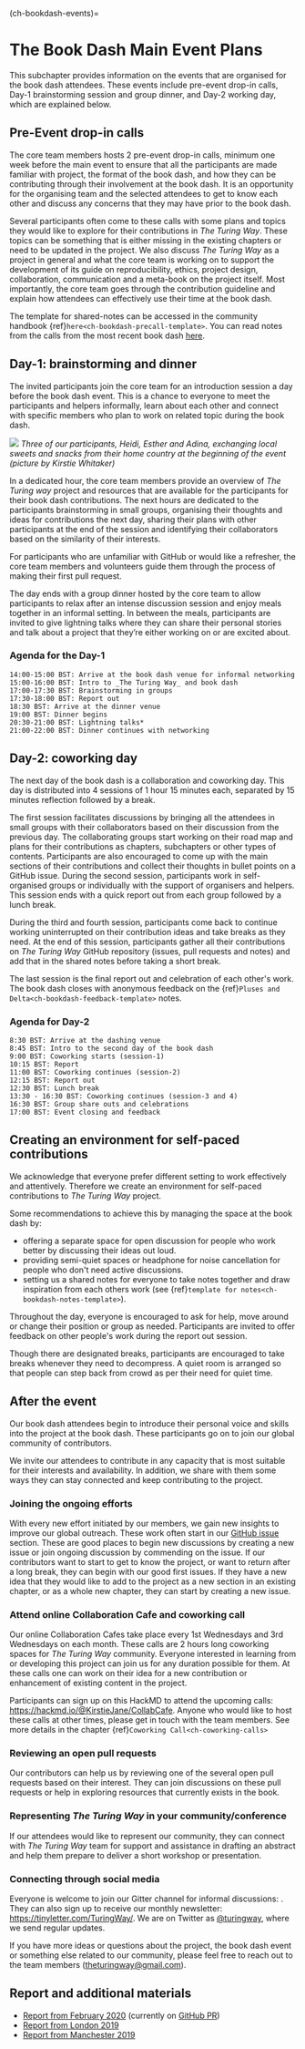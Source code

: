 (ch-bookdash-events)=
# The Book Dash Main Event Plans

This subchapter provides information on the events that are organised for the book dash attendees.
These events include pre-event drop-in calls, Day-1 brainstorming session and group dinner, and Day-2 working day, which are explained below.

## Pre-Event drop-in calls

The core team members hosts 2 pre-event drop-in calls, minimum one week before the main event to ensure that all the participants are made familiar with project, the format of the book dash, and how they can be contributing through their involvement at the book dash.
It is an opportunity for the organising team and the selected attendees to get to know each other and discuss any concerns that they may have prior to the book dash.

Several participants often come to these calls with some plans and topics they would like to explore for their contributions in _The Turing Way_.
These topics can be something that is either missing in the existing chapters or need to be updated in the project.
We also discuss _The Turing Way_ as a project in general and what the core team is working on to support the development of its guide on reproducibility, ethics, project design, collaboration, communication and a meta-book on the project itself.
Most importantly, the core team goes through the contribution guideline and explain how attendees can effectively use their time at the book dash.

The template for shared-notes can be accessed in the community handbook {ref}`here<ch-bookdash-precall-template>`.
You can read notes from the calls from the most recent book dash [here](https://hackmd.io/@malvikasharan/bookdash).

## Day-1: brainstorming and dinner

The invited participants join the core team for an introduction session a day before the book dash event.
This is a chance to everyone to meet the participants and helpers informally, learn about each other and connect with specific members who plan to work on related topic during the book dash.

![](./figures/book-dash-feb20-intro1.jpg)
*Three of our participants, Heidi, Esther and Adina, exchanging local sweets and snacks from their home country at the beginning of the event (picture by Kirstie Whitaker)*

In a dedicated hour, the core team members provide an overview of _The Turing way_ project and resources that are available for the participants for their book dash contributions.
The next hours are dedicated to the participants brainstorming in small groups, organising their thoughts and ideas for contributions the next day, sharing their plans with other participants at the end of the session and identifying their collaborators based on the similarity of their interests.

For participants who are unfamiliar with GitHub or would like a refresher, the core team members and volunteers guide them through the process of making their first pull request.

The day ends with a group dinner hosted by the core team to allow participants to relax after an intense discussion session and enjoy meals together in an informal setting.
In between the meals, participants are invited to give lightning talks where they can share their personal stories and talk about a project that they’re either working on or are excited about.

### Agenda for the Day-1

```
14:00-15:00 BST: Arrive at the book dash venue for informal networking
15:00-16:00 BST: Intro to _The Turing Way_ and book dash
17:00-17:30 BST: Brainstorming in groups
17:30-18:00 BST: Report out
18:30 BST: Arrive at the dinner venue
19:00 BST: Dinner begins
20:30-21:00 BST: Lightning talks*
21:00-22:00 BST: Dinner continues with networking
```

## Day-2: coworking day

The next day of the book dash is a collaboration and coworking day.
This day is distributed into 4 sessions of 1 hour 15 minutes each, separated by 15 minutes reflection followed by a break.

The first session facilitates discussions by bringing all the attendees in small groups with their collaborators based on their discussion from the previous day.
The collaborating groups start working on their road map and plans for their contributions as chapters, subchapters or other types of contents.
Participants are also encouraged to come up with the main sections of their contributions and collect their thoughts in bullet points on a GitHub issue.
During the second session, participants work in self-organised groups or individually with the support of organisers and helpers.
This session ends with a quick report out from each group followed by a lunch break.

During the third and fourth session, participants come back to continue working uninterrupted on their contribution ideas and take breaks as they need.
At the end of this session, participants gather all their contributions  on _The Turing Way_ GitHub repository (issues, pull requests and notes) and add that in the shared notes before taking a short break.

The last session is the final report out and celebration of each other's work.
The book dash closes with anonymous feedback on the {ref}`Pluses and Delta<ch-bookdash-feedback-template>` notes.

### Agenda for Day-2

```
8:30 BST: Arrive at the dashing venue
8:45 BST: Intro to the second day of the book dash
9:00 BST: Coworking starts (session-1)
10:15 BST: Report
11:00 BST: Coworking continues (session-2)
12:15 BST: Report out
12:30 BST: Lunch break
13:30 - 16:30 BST: Coworking continues (session-3 and 4)
16:30 BST: Group share outs and celebrations
17:00 BST: Event closing and feedback
```

## Creating an environment for self-paced contributions

We acknowledge that everyone prefer different setting to work effectively and attentively.
Therefore we create an environment for self-paced contributions to _The Turing Way_ project.

Some recommendations to achieve this by managing the space at the book dash by:
- offering a separate space for open discussion for people who work better by discussing their ideas out loud.
- providing semi-quiet spaces or headphone for noise cancellation for people who don't need active discussions.
- setting us a shared notes for everyone to take notes together and draw inspiration from each others work (see {ref}`template for notes<ch-bookdash-notes-template>`).

Throughout the day, everyone is encouraged to ask for help, move around or change their position or group as needed.
Participants are invited to offer feedback on other people's work during the report out session.

Though there are designated breaks, participants are encouraged to take breaks whenever they need to decompress.
A quiet room is arranged so that people can step back from crowd as per their need for quiet time.

## After the event

Our book dash attendees begin to introduce their personal voice and skills into the project at the book dash.
These participants go on to join our global community of contributors.

We invite our attendees to contribute in any capacity that is most suitable for their interests and availability.
In addition, we share with them some ways they can stay connected and keep contributing to the project.

### Joining the ongoing efforts

With every new effort initiated by our members, we gain new insights to improve our global outreach.
These work often start in our [GitHub issue](https://github.com/alan-turing-institute/the-turing-way/issues) section.
These are good places to begin new discussions by creating a new issue or join ongoing discussion by commending on the issue.
If our contributors want to start to get to know the project, or want to return after a long break, they can begin with our good first issues.
If they have a new idea that they would like to add to the project as a new section in an existing chapter, or as a whole new chapter, they can start by creating a new issue.

### Attend online Collaboration Cafe and coworking call

Our online Collaboration Cafes take place every 1st Wednesdays and 3rd Wednesdays on each month.
These calls are 2 hours long coworking spaces for _The Turing Way_ community.
Everyone interested in learning from or developing this project can join us for any duration possible for them. At these calls one can work on their idea for a new contribution or enhancement of existing content in the project.

Participants can sign up on this HackMD to attend the upcoming calls: https://hackmd.io/@KirstieJane/CollabCafe.
Anyone who would like to host these calls at other times, please get in touch with the team members.
See more details in the chapter {ref}`Coworking Call<ch-coworking-calls>`

### Reviewing an open pull requests

Our contributors can help us by reviewing one of the several open pull requests based on their interest.
They can join discussions on these pull requests or help in exploring resources that currently exists in the book.

### Representing _The Turing Way_ in your community/conference

If our attendees would like to represent our community, they can connect with _The Turing Way_ team for support and assistance in drafting an abstract and help them prepare to deliver a short workshop or presentation.

### Connecting through social media

Everyone is welcome to join our Gitter channel for informal discussions: .
They can also sign up to receive our monthly newsletter: https://tinyletter.com/TuringWay/.
We are on Twitter as [@turingway](), where we send regular updates.

If you have more ideas or questions about the project, the book dash event or something else related to our community, please feel free to reach out to the team members (theturingway@gmail.com).

## Report and additional materials

- [Report from February 2020](https://hackmd.io/@malvikasharan/rJSSJurEL) (currently on [GitHub PR](https://github.com/alan-turing-institute/the-turing-way/pull/928))
- [Report from London 2019](https://github.com/alan-turing-institute/the-turing-way/blob/master/workshops/book-dash/book-dash-ldn-report.md)
- [Report from Manchester 2019](https://github.com/alan-turing-institute/the-turing-way/blob/master/workshops/book-dash/book-dash-mcr-report.md)
